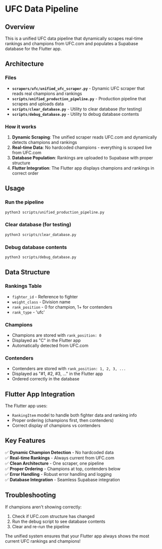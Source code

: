 # UFC Data Pipeline


## Overview
This is a unified UFC data pipeline that dynamically scrapes real-time rankings and champions from UFC.com and populates a Supabase database for the Flutter app.

## Architecture

### Files
- **`scrapers/ufc/unified_ufc_scraper.py`** - Dynamic UFC scraper that reads real champions and rankings
- **`scripts/unified_production_pipeline.py`** - Production pipeline that scrapes and uploads data
- **`scripts/clear_database.py`** - Utility to clear database (for testing)
- **`scripts/debug_database.py`** - Utility to debug database contents

### How it works
1. **Dynamic Scraping**: The unified scraper reads UFC.com and dynamically detects champions and rankings
2. **Real-time Data**: No hardcoded champions - everything is scraped live from UFC.com
3. **Database Population**: Rankings are uploaded to Supabase with proper structure
4. **Flutter Integration**: The Flutter app displays champions and rankings in correct order

## Usage

### Run the pipeline
```bash
python3 scripts/unified_production_pipeline.py
```

### Clear database (for testing)
```bash
python3 scripts/clear_database.py
```

### Debug database contents
```bash
python3 scripts/debug_database.py
```

## Data Structure

### Rankings Table
- `fighter_id` - Reference to fighter
- `weight_class` - Division name
- `rank_position` - 0 for champion, 1+ for contenders
- `rank_type` - 'ufc'

### Champions
- Champions are stored with `rank_position: 0`
- Displayed as "C" in the Flutter app
- Automatically detected from UFC.com

### Contenders
- Contenders are stored with `rank_position: 1, 2, 3, ...`
- Displayed as "#1, #2, #3, ..." in the Flutter app
- Ordered correctly in the database

## Flutter App Integration

The Flutter app uses:
- `RankingItem` model to handle both fighter data and ranking info
- Proper ordering (champions first, then contenders)
- Correct display of champions vs contenders

## Key Features

✅ **Dynamic Champion Detection** - No hardcoded data  
✅ **Real-time Rankings** - Always current from UFC.com  
✅ **Clean Architecture** - One scraper, one pipeline  
✅ **Proper Ordering** - Champions at top, contenders below  
✅ **Error Handling** - Robust error handling and logging  
✅ **Database Integration** - Seamless Supabase integration  

## Troubleshooting

If champions aren't showing correctly:
1. Check if UFC.com structure has changed
2. Run the debug script to see database contents
3. Clear and re-run the pipeline

The unified system ensures that your Flutter app always shows the most current UFC rankings and champions! 